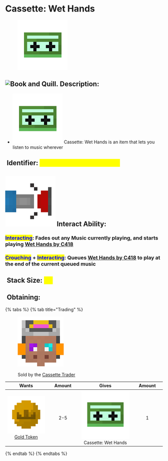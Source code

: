 # Cassette: Wet Hands

<figure><img src="https://github.com/ItsMePok/PFE/blob/wikiAssets/wikiMain/cassette_wethands.png?raw=true" alt=""><figcaption></figcaption></figure>

## <img src="https://minecraft.wiki/images/Book_and_Quill_JE2_BE2.png?2128f" alt="Book and Quill." data-size="line"> Description: <a href="#description" id="description"></a>

* <img src="https://github.com/ItsMePok/PFE/blob/wikiAssets/wikiMain/cassette_wethands.png?raw=true" alt="Cassette: Wet Hands" data-size="line"> Cassette: Wet Hands is an item that lets you listen to music wherever

## <img src="https://minecraft.wiki/images/Name_Tag_JE2_BE2.png?cbdc1" alt="" data-size="line"> Identifier: <mark style="color:yellow;">**poke:**</mark><mark style="color:yellow;">cassette\_wethands</mark> <a href="#identifier" id="identifier"></a>

## <img src="https://github.com/ItsMePok/PFE/blob/wikiAssets/MiscIcons/InteractAbility.png?raw=true" alt="Interact Ability." data-size="line"> Interact Ability: <a href="#interact-ability" id="interact-ability"></a>

### <mark style="color:blue;">**Interacting**</mark>: Fades out any Music currently playing, and starts playing [Wet Hands by C418](https://minecraft.wiki/w/Wet_Hands) <a href="#interacting" id="interacting"></a>

### <mark style="color:blue;">**Crouching**</mark>**&#x20;+&#x20;**<mark style="color:blue;">**Interacting**</mark>: Queues [Wet Hands by C418](https://minecraft.wiki/w/Wet_Hands) to play at the end of the current queued music <a href="#crouch-interacting" id="crouch-interacting"></a>

## <img src="https://minecraft.wiki/images/Light_Gray_Bundle_JE1_BE1.png?b552e" alt="" data-size="line"> Stack Size: <mark style="color:yellow;">64</mark> <a href="#stack-size" id="stack-size"></a>

## <img src="https://minecraft.wiki/images/thumb/Crafting_Table_JE4_BE3.png/150px-Crafting_Table_JE4_BE3.png?5767f" alt="" data-size="line"> Obtaining: <a href="#obtaining" id="obtaining"></a>

{% tabs %}
{% tab title="Trading" %}
<figure><img src="https://github.com/ItsMePok/PFE/blob/wikiAssets/entity_icon/cassette_trader.png?raw=true" alt=""><figcaption><p>Sold by the <a href="../../../mobs/traders/cassette-trader.md">Cassette Trader</a></p></figcaption></figure>

<table data-full-width="false"><thead><tr><th align="center">Wants</th><th width="88" align="center">Amount</th><th align="center">Gives</th><th width="85" align="center">Amount</th></tr></thead><tbody><tr><td align="center"><img src="https://github.com/ItsMePok/PFE/blob/wikiAssets/wikiMain/gold_token.png?raw=true" alt="Gold Token." data-size="line"> <a href="../../currency/tokens/gold-token.md">Gold Token</a></td><td align="center">2-5</td><td align="center"><img src="https://github.com/ItsMePok/PFE/blob/wikiAssets/wikiMain/cassette_wethands.png?raw=true" alt="Cassette: Wet Hands" data-size="line"> Cassette: Wet Hands</td><td align="center">1</td></tr></tbody></table>
{% endtab %}
{% endtabs %}

